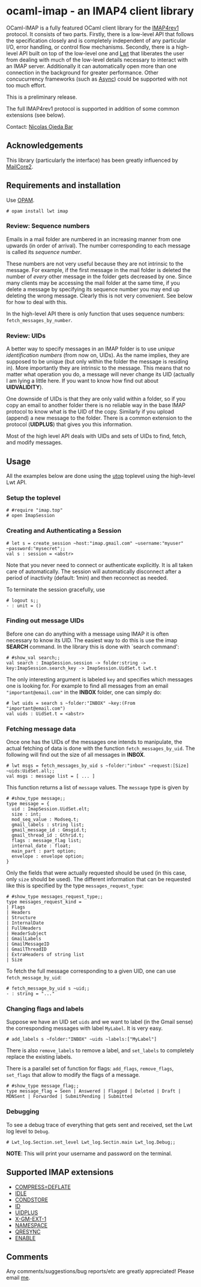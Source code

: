 # ocaml-imap - an IMAP4 client library

OCaml-IMAP is a fully featured OCaml client library for the [IMAP4rev1][]
protocol.  It consists of two parts.  Firstly, there is a low-level API that
follows the specification closely and is completely independent of any
particular I/O, error handling, or control flow mechanisms.  Secondly, there is
a high-level API built on top of the low-level one and [Lwt][] that liberates
the user from dealing with much of the low-level details necessary to interact
with an IMAP server.  Additionally it can automatically open more than one
connection in the background for greater performance.  Other concucurrency
frameworks (such as [Async][]) could be supported with not too much effort.

This is a preliminary release.

The full IMAP4rev1 protocol is supported in addition of some common extensions
(see below).

Contact: [Nicolas Ojeda Bar][]

[IMAP4rev1]: http://tools.ietf.org/html/rfc3501
[Lwt]: http://ocsigen.org/lwt/
[Async]: https://github.com/janestreet/async 
[Nicolas Ojeda Bar]: n.oje.bar@gmail.com

## Acknowledgements

This library (particularly the interface) has been greatly influenced by
[MailCore2][].

[MailCore2]: https://github.com/MailCore/mailcore2

## Requirements and installation

Use [OPAM][].

    # opam install lwt imap

[OPAM]: http://opam.ocaml.org

<!-- ## Review: SEQs, UIDs, and MODSEQs -->

<!-- There are two main issues to keep in mind with dealing with IMAP protocol. -->
<!-- Firstly is that it is possible for many clients to access/modify one mailbox -->
<!-- (even the same folder) concurrently.  Secondly, since mailboxes can contain -->
<!-- thousands or more messages, it is important to minimize the transfer of unneeded -->
<!-- information between the client and the server.  In particular, information that -->
<!-- has already been fetched should not be refetched again unless it has changed. -->

<!-- The purpose of this section is to review the three main technical concepts -->
<!-- needed to understand the interface afforded by this library. -->

### Review: Sequence numbers

Emails in a mail folder are numbered in an increasing manner from one upwards
(in order of arrival).  The number corresponding to each message is called its
*sequence number*.

These numbers are not very useful because they are not intrinsic to the message.
For example, if the first message in the mail folder is deleted the number of
*every* other message in the folder gets decreased by one.  Since many clients
may be accessing the mail folder at the same time, if you delete a message by
specifying its sequence number you may end up deleting the wrong message.
Clearly this is not very convenient.  See below for how to deal with this.

In the high-level API there is only function that uses sequence numbers:
`fetch_messages_by_number`.

### Review: UIDs

A better way to specify messages in an IMAP folder is to use *unique
identification numbers* (from now on, UIDs).  As the name implies, they are
supposed to be unique (but only within the folder the message is residing in).
More importantly they are intrinsic to the message.  This means that no matter
what operation you do, a message will never change its UID (actually I am lying
a little here.  If you want to know how find out about **UIDVALIDITY**).

One downside of UIDs is that they are only valid within a folder, so if you copy
an email to another folder there is no reliable way in the base IMAP protocol to
know what is the UID of the copy.  Similarly if you upload (append) a new
message to the folder.  There is a common extension to the protocol
(**UIDPLUS**) that gives you this information.

Most of the high level API deals with UIDs and sets of UIDs to find, fetch, and
modify messages.

<!-- ### MODSEQs -->

<!-- The other type of number important in the IMAP universe is the *modification -->
<!-- sequence number* (from now on, MODSEQ).  It plays a role in trying to identify -->
<!-- information (such as flags, deleted messages, etc.) that has not changed and -->
<!-- therefore does not need to be fetched again by the client. **NOTE**: Only IMAP -->
<!-- servers supporting the **CONDSTORE** and/or **QRESYNC** extensions will actually -->
<!-- use MODSEQs. -->

<!-- The MODSEQ of a message is a timestamp that indicates the last time that its -->
<!-- information was changed. -->

## Usage

All the examples below are done using the [utop][] toplevel using the high-level
Lwt API.

[utop]: https://github.com/diml/utop

### Setup the toplevel

    # #require "imap.top"
    # open ImapSession

### Creating and Authenticating a Session

    # let s = create_session ~host:"imap.gmail.com" ~username:"myuser" ~password:"mysecret";;
    val s : session = <abstr>

Note that you never need to connect or authenticate explicitly.  It is all
taken care of automatically.  The session will automatically disconnect
after a period of inactivity (default: 1min) and then reconnect as needed.

To terminate the session gracefully, use

    # logout s;;
    - : unit = ()

### Finding out message UIDs

Before one can do anything with a message using IMAP it is often necessary to
know its UID.  The easiest way to do this is use the imap **SEARCH** command.
In the library this is done with `search command':

    # #show_val search;;
    val search : ImapSession.session -> folder:string -> key:ImapSession.search_key -> ImapSession.UidSet.t Lwt.t

The only interesting argument is labeled `key` and specifies which messages one
is looking for.  For example to find all messages from an email
`"important@email.com"` in the **INBOX** folder, one can simply do:

    # lwt uids = search s ~folder:"INBOX" ~key:(From "important@email.com")
    val uids : UidSet.t = <abstr>

### Fetching message data

Once one has the UIDs of the messages one intends to manipulate, the actual
fetching of data is done with the function `fetch_messages_by_uid`.  The following
will find out the size of all messages in **INBOX**.

    # lwt msgs = fetch_messages_by_uid s ~folder:"inbox" ~request:[Size] ~uids:UidSet.all;;
    val msgs : message list = [ ... ]

This function returns a list of `message` values.  The `message` type is given by

    # #show_type message;;
    type message = {
      uid : ImapSession.UidSet.elt;
      size : int;
      mod_seq_value : Modseq.t;
      gmail_labels : string list;
      gmail_message_id : Gmsgid.t;
      gmail_thread_id : Gthrid.t;
      flags : message_flag list;
      internal_date : float;
      main_part : part option;
      envelope : envelope option;
    }

Only the fields that were actually requested should be used (in this case, only
`size` should be used).  The different information that can be requested like
this is specified by the type `messages_request_type`:

    # #show_type messages_request_type;;
    type messages_request_kind =
    | Flags
    | Headers
    | Structure
    | InternalDate
    | FullHeaders
    | HeaderSubject
    | GmailLabels
    | GmailMessageID
    | GmailThreadID
    | ExtraHeaders of string list
    | Size

To fetch the full message corresponding to a given UID, one can use `fetch_message_by_uid`:

    # fetch_message_by_uid s ~uid;;
    - : string = "..."
            
### Changing flags and labels

Suppose we have an UID set `uids` and we want to label (in the Gmail sense) the
corresponding messages with label `MyLabel`.  It is very easy.

    # add_labels s ~folder:"INBOX" ~uids ~labels:["MyLabel"]

There is also `remove_labels` to remove a label, and `set_labels` to completely
replace the existing labels.

There is a parallel set of function for flags: `add_flags`, `remove_flags`, `set_flags` that
allow to modify the flags of a message.

    # #show_type message_flag;;
    type message_flag = Seen | Answered | Flagged | Deleted | Draft | MDNSent | Forwarded | SubmitPending | Submitted

### Debugging

To see a debug trace of everything that gets sent and received, set the Lwt log level to `Debug`.

    # Lwt_log.Section.set_level Lwt_log.Sectin.main Lwt_log.Debug;;

**NOTE**: This will print your username and password on the terminal.

## Supported IMAP extensions

- [COMPRESS=DEFLATE][]
- [IDLE][]
- [CONDSTORE][]
- [ID][]
- [UIDPLUS][]
- [X-GM-EXT-1][]
- [NAMESPACE][]
- [QRESYNC][]
- [ENABLE][]
<!-- - AUTH=XOAUTH2 [(Google)](https://developers.google.com/gmail/xoauth2_protocol) -->

[COMPRESS=DEFLATE]: http://tools.ietf.org/html/rfc4978
[IDLE]: http://tools.ietf.org/html/rfc2177
[CONDSTORE]: http://tools.ietf.org/html/rfc4551
[ID]: https://www.ietf.org/rfc/rfc2971.txt
[UIDPLUS]: http://tools.ietf.org/html/rfc4315
[X-GM-EXT-1]: https://developers.google.com/gmail/imap_extensions
[NAMESPACE]: http://tools.ietf.org/html/rfc2342
[QRESYNC]: http://tools.ietf.org/html/rfc5162
[ENABLE]: http://tools.ietf.org/html/rfc5161

## Comments

Any comments/suggestions/bug reports/etc are greatly appreciated!  Please email [me].

[me]: n.oje.bar@gmail.com
